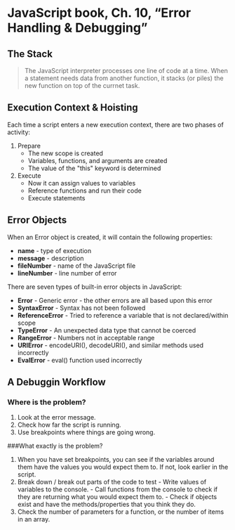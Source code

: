 # JavaScript book, Ch. 10, “Error Handling & Debugging”
## The Stack
> The JavaScript interpreter processes one line of code at a time. When a statement needs data from another function, it stacks (or piles) the new function on top of the currnet task.

## Execution Context & Hoisting
Each time a script enters a new execution context, there are two phases of activity:

1. Prepare
   - The new scope is created
   - Variables, functions, and arguments are created
   - The value of the "this" keyword is determined
2. Execute
   - Now it can assign values to variables
   - Reference functions and run their code
   - Execute statements

## Error Objects
When an Error object is created, it will contain the following properties:

   - **name** - type of execution
   - **message** - description
   - **fileNumber** - name of the JavaScript file
   - **lineNumber** - line number of error
   
There are seven types of built-in error objects in JavaScript:

   - **Error** - Generic error - the other errors are all based upon this error
   - **SyntaxError** - Syntax has not been followed
   - **ReferenceError** - Tried to reference a variable that is not declared/within scope
   - **TypeError** - An unexpected data type that cannot be coerced
   - **RangeError** - Numbers not in acceptable range
   - **URIError** - encodeURI(), decodeURI(), and similar methods used incorrectly
   - **EvalError** - eval() function used incorrectly

## A Debuggin Workflow
### Where is the problem?
1. Look at the error message.
2. Check how far the script is running.
3. Use breakpoints where things are going wrong.

###What exactly is the problem?
1. When you have set breakpoints, you can see if the variables around them have the values you would expect them to. If not, look earlier in the script.
2. Break down / break out parts of the code to test - Write values of variables to the console. - Call functions from the console to check if they are returning what you would expect them to. - Check if objects exist and have the methods/properties that you think they do.
3. Check the number of parameters for a function, or the number of items in an array.
